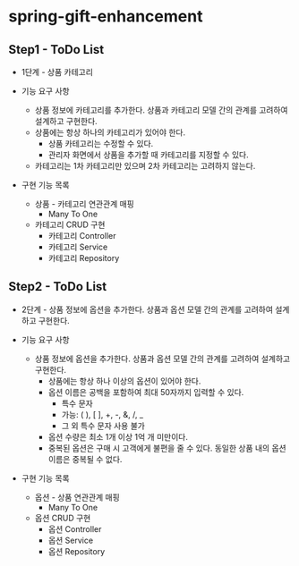 # spring-gift-enhancement

## Step1 - ToDo List
- 1단계 - 상품 카테고리

- 기능 요구 사항
    - 상품 정보에 카테고리를 추가한다. 상품과 카테고리 모델 간의 관계를 고려하여 설계하고 구현한다.
    - 상품에는 항상 하나의 카테고리가 있어야 한다.
      - 상품 카테고리는 수정할 수 있다.
      - 관리자 화면에서 상품을 추가할 때 카테고리를 지정할 수 있다.
    - 카테고리는 1차 카테고리만 있으며 2차 카테고리는 고려하지 않는다.

- 구현 기능 목록
    - 상품 - 카테고리 연관관계 매핑
      - Many To One
    - 카테고리 CRUD 구현
      - 카테고리 Controller
      - 카테고리 Service
      - 카테고리 Repository

## Step2 - ToDo List
- 2단계 - 상품 정보에 옵션을 추가한다. 상품과 옵션 모델 간의 관계를 고려하여 설계하고 구현한다.

- 기능 요구 사항
  - 상품 정보에 옵션을 추가한다. 상품과 옵션 모델 간의 관계를 고려하여 설계하고 구현한다.
    - 상품에는 항상 하나 이상의 옵션이 있어야 한다.
    - 옵션 이름은 공백을 포함하여 최대 50자까지 입력할 수 있다.
      - 특수 문자
      - 가능: ( ), [ ], +, -, &, /, _
      - 그 외 특수 문자 사용 불가
    - 옵션 수량은 최소 1개 이상 1억 개 미만이다.
    - 중복된 옵션은 구매 시 고객에게 불편을 줄 수 있다. 동일한 상품 내의 옵션 이름은 중복될 수 없다.

- 구현 기능 목록
    - 옵션 - 상품 연관관계 매핑
        - Many To One
    - 옵션 CRUD 구현
        - 옵션 Controller
        - 옵션 Service
        - 옵션 Repository
